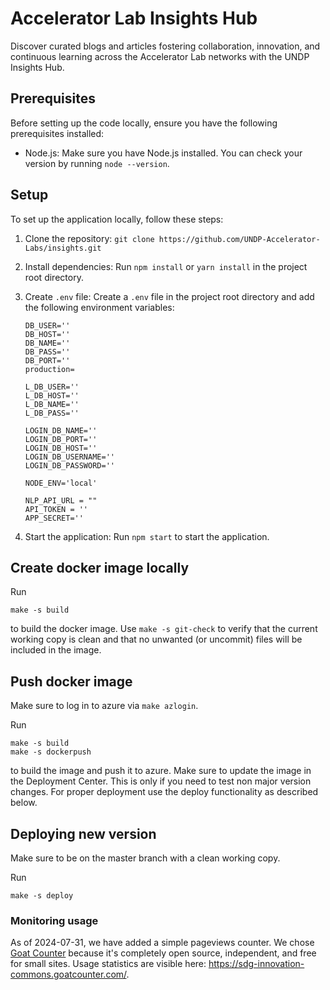 # Accelerator Lab Insights Hub

Discover curated blogs and articles fostering collaboration, innovation, and continuous learning across the Accelerator Lab networks with the UNDP Insights Hub. 


## Prerequisites

Before setting up the code locally, ensure you have the following prerequisites installed:

- Node.js: Make sure you have Node.js installed. You can check your version by running `node --version`.

## Setup

To set up the application locally, follow these steps:

1. Clone the repository: `git clone https://github.com/UNDP-Accelerator-Labs/insights.git`
2. Install dependencies: Run `npm install` or `yarn install` in the project root directory.

4. Create `.env` file: Create a `.env` file in the project root directory and add the following environment variables:
    ```dotenv
    DB_USER=''
    DB_HOST=''
    DB_NAME=''
    DB_PASS=''
    DB_PORT=''
    production=

    L_DB_USER=''
    L_DB_HOST=''
    L_DB_NAME=''
    L_DB_PASS=''

    LOGIN_DB_NAME=''
    LOGIN_DB_PORT=''
    LOGIN_DB_HOST=''
    LOGIN_DB_USERNAME=''
    LOGIN_DB_PASSWORD=''

    NODE_ENV='local'

    NLP_API_URL = ""
    API_TOKEN = ''
    APP_SECRET=''
    ```
5. Start the application: Run `npm start` to start the application.


## Create docker image locally

Run
```
make -s build
```
to build the docker image.
Use `make -s git-check` to verify that the current working copy is clean and
that no unwanted (or uncommit) files will be included in the image.

## Push docker image

Make sure to log in to azure via `make azlogin`.

Run
```
make -s build
make -s dockerpush
```
to build the image and push it to azure. Make sure to update the image in the
Deployment Center. This is only if you need to test non major version changes.
For proper deployment use the deploy functionality as described below.

## Deploying new version

Make sure to be on the master branch with a clean working copy.

Run
```
make -s deploy
```

### Monitoring usage

As of 2024-07-31, we have added a simple pageviews counter. We chose [Goat Counter](https://www.goatcounter.com) because it's completely open source, independent, and free for small sites. Usage statistics are visible here: https://sdg-innovation-commons.goatcounter.com/. 
